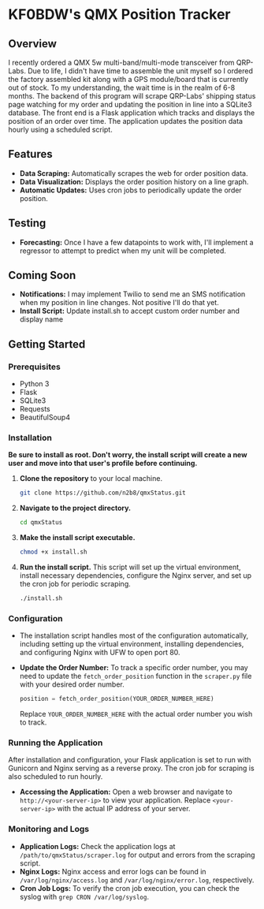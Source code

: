 # KF0BDW's QMX Position Tracker

## Overview

I recently ordered a QMX 5w multi-band/multi-mode transceiver from QRP-Labs. Due to life, I didn't have time to assemble the unit myself so I ordered the factory assembled kit along with a GPS module/board that is currently out of stock. To my understanding, the wait time is in the realm of 6-8 months. The backend of this program will scrape QRP-Labs' shipping status page watching for my order and updating the position in line into a SQLite3 database. The front end is a Flask application which tracks and displays the position of an order over time. The application updates the position data hourly using a scheduled script.

## Features

- **Data Scraping:** Automatically scrapes the web for order position data.
- **Data Visualization:** Displays the order position history on a line graph.
- **Automatic Updates:** Uses cron jobs to periodically update the order position.

## Testing

- **Forecasting:** Once I have a few datapoints to work with, I'll implement a regressor to attempt to predict when my unit will be completed.

## Coming Soon

- **Notifications:** I may implement Twilio to send me an SMS notification when my position in line changes. Not positive I'll do that yet.
- **Install Script:** Update install.sh to accept custom order number and display name

## Getting Started

### Prerequisites

- Python 3
- Flask
- SQLite3
- Requests
- BeautifulSoup4

### Installation
**Be sure to install as root. Don't worry, the install script will create a new user and move into that user's profile before continuing.**

1. **Clone the repository** to your local machine.
    ```bash
    git clone https://github.com/n2b8/qmxStatus.git
    ```
2. **Navigate to the project directory.**
    ```bash
    cd qmxStatus
    ```
3. **Make the install script executable.**
    ```bash
    chmod +x install.sh
    ```
4. **Run the install script.** This script will set up the virtual environment, install necessary dependencies, configure the Nginx server, and set up the cron job for periodic scraping.
    ```bash
    ./install.sh
    ```

### Configuration

- The installation script handles most of the configuration automatically, including setting up the virtual environment, installing dependencies, and configuring Nginx with UFW to open port 80.
- **Update the Order Number:** To track a specific order number, you may need to update the `fetch_order_position` function in the `scraper.py` file with your desired order number.

    ```python
    position = fetch_order_position(YOUR_ORDER_NUMBER_HERE)
    ```
    Replace `YOUR_ORDER_NUMBER_HERE` with the actual order number you wish to track.

### Running the Application

After installation and configuration, your Flask application is set to run with Gunicorn and Nginx serving as a reverse proxy. The cron job for scraping is also scheduled to run hourly.

- **Accessing the Application:** Open a web browser and navigate to `http://<your-server-ip>` to view your application. Replace `<your-server-ip>` with the actual IP address of your server.

### Monitoring and Logs

- **Application Logs:** Check the application logs at `/path/to/qmxStatus/scraper.log` for output and errors from the scraping script.
- **Nginx Logs:** Nginx access and error logs can be found in `/var/log/nginx/access.log` and `/var/log/nginx/error.log`, respectively.
- **Cron Job Logs:** To verify the cron job execution, you can check the syslog with `grep CRON /var/log/syslog`.